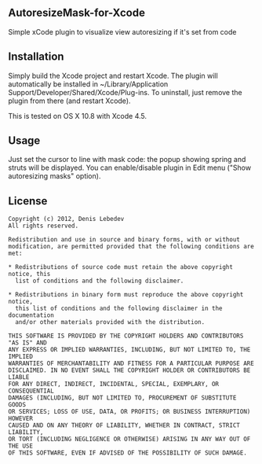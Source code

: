## AutoresizeMask-for-Xcode

Simple xCode plugin to visualize view autoresizing if it's set from code


## Installation

Simply build the Xcode project and restart Xcode. The plugin will automatically be installed in ~/Library/Application Support/Developer/Shared/Xcode/Plug-ins. To uninstall, just remove the plugin from there (and restart Xcode).

This is tested on OS X 10.8 with Xcode  4.5.

## Usage

Just set the cursor to line with mask code: the popup showing spring and struts will be displayed. You can enable/disable plugin in Edit menu ("Show autoresizing masks" option).

## License

    Copyright (c) 2012, Denis Lebedev
    All rights reserved.

    Redistribution and use in source and binary forms, with or without
    modification, are permitted provided that the following conditions are met:

    * Redistributions of source code must retain the above copyright notice, this
      list of conditions and the following disclaimer.

    * Redistributions in binary form must reproduce the above copyright notice,
      this list of conditions and the following disclaimer in the documentation
      and/or other materials provided with the distribution.

    THIS SOFTWARE IS PROVIDED BY THE COPYRIGHT HOLDERS AND CONTRIBUTORS "AS IS" AND
    ANY EXPRESS OR IMPLIED WARRANTIES, INCLUDING, BUT NOT LIMITED TO, THE IMPLIED
    WARRANTIES OF MERCHANTABILITY AND FITNESS FOR A PARTICULAR PURPOSE ARE
    DISCLAIMED. IN NO EVENT SHALL THE COPYRIGHT HOLDER OR CONTRIBUTORS BE LIABLE
    FOR ANY DIRECT, INDIRECT, INCIDENTAL, SPECIAL, EXEMPLARY, OR CONSEQUENTIAL
    DAMAGES (INCLUDING, BUT NOT LIMITED TO, PROCUREMENT OF SUBSTITUTE GOODS
    OR SERVICES; LOSS OF USE, DATA, OR PROFITS; OR BUSINESS INTERRUPTION) HOWEVER
    CAUSED AND ON ANY THEORY OF LIABILITY, WHETHER IN CONTRACT, STRICT LIABILITY,
    OR TORT (INCLUDING NEGLIGENCE OR OTHERWISE) ARISING IN ANY WAY OUT OF THE USE
    OF THIS SOFTWARE, EVEN IF ADVISED OF THE POSSIBILITY OF SUCH DAMAGE.
